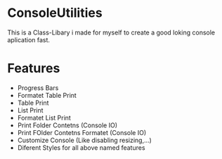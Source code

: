 # ConsoleUtilities
This is a Class-Libary i made for myself to create a good loking console aplication fast.

# Features
- Progress Bars
- Formatet Table Print
- Table Print
- List Print
- Formatet List Print
- Print Folder Contetns (Console IO)
- Print FOlder Contetns Formatet (Console IO)
- Customize Console (Like disabling resizing,...)
- Diferent Styles for all above named features
